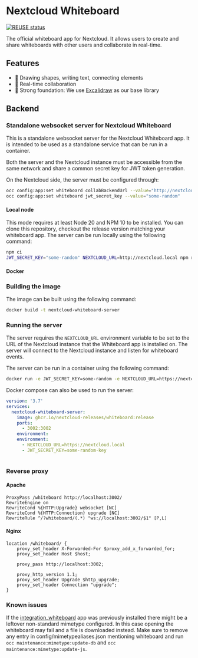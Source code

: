 <!--
  - SPDX-FileCopyrightText: 2024 Nextcloud GmbH and Nextcloud contributors
  - SPDX-License-Identifier: AGPL-3.0-or-later
-->

# Nextcloud Whiteboard

[![REUSE status](https://api.reuse.software/badge/github.com/nextcloud/whiteboard)](https://api.reuse.software/info/github.com/nextcloud/whiteboard)

The official whiteboard app for Nextcloud. It allows users to create and share whiteboards with other users and collaborate in real-time.

## Features

- 🎨 Drawing shapes, writing text, connecting elements
- 📝 Real-time collaboration
- 💪 Strong foundation: We use [Excalidraw](https://github.com/excalidraw/excalidraw) as our base library

## Backend

### Standalone websocket server for Nextcloud Whiteboard

This is a standalone websocket server for the Nextcloud Whiteboard app. It is intended to be used as a standalone service that can be run in a container.

Both the server and the Nextcloud instance must be accessible from the same network and share a common secret key for JWT token generation.

On the Nextcloud side, the server must be configured through:

```bash
occ config:app:set whiteboard collabBackendUrl --value="http://nextcloud.local:3002"
occ config:app:set whiteboard jwt_secret_key --value="some-random"
```

#### Local node

This mode requires at least Node 20 and NPM 10 to be installed. You can clone this repository, checkout the release version matching your whiteboard app.
The server can be run locally using the following command:

```bash
npm ci
JWT_SECRET_KEY="some-random" NEXTCLOUD_URL=http://nextcloud.local npm run server:start
```

#### Docker

### Building the image

The image can be built using the following command:

```bash
docker build -t nextcloud-whiteboard-server
```

### Running the server

The server requires the `NEXTCLOUD_URL` environment variable to be set to the URL of the Nextcloud instance that the Whiteboard app is installed on. The server will connect to the Nextcloud instance and listen for whiteboard events.

The server can be run in a container using the following command:

```bash
docker run -e JWT_SECRET_KEY=some-random -e NEXTCLOUD_URL=https://nextcloud.local --restart unless-stopped -d ghcr.io/nextcloud-releases/whiteboard:release
```

Docker compose can also be used to run the server:

```yaml
version: '3.7'
services:
  nextcloud-whiteboard-server:
    image: ghcr.io/nextcloud-releases/whiteboard:release
    ports:
      - 3002:3002
    environment:
    environment:
      - NEXTCLOUD_URL=https://nextcloud.local
      - JWT_SECRET_KEY=some-random-key
      
```

### Reverse proxy

#### Apache

```
ProxyPass /whiteboard http://localhost:3002/
RewriteEngine on
RewriteCond %{HTTP:Upgrade} websocket [NC]
RewriteCond %{HTTP:Connection} upgrade [NC]
RewriteRule ^/?whiteboard/(.*) "ws://localhost:3002/$1" [P,L]
```

#### Nginx

```
location /whiteboard/ {
	proxy_set_header X-Forwarded-For $proxy_add_x_forwarded_for;
	proxy_set_header Host $host;
	
	proxy_pass http://localhost:3002;
	
	proxy_http_version 1.1;
	proxy_set_header Upgrade $http_upgrade;
	proxy_set_header Connection "upgrade";
}
```

### Known issues

If the [integration_whiteboard](https://github.com/nextcloud/integration_whiteboard) app was previously installed there might be a leftover non-standard mimetype configured. In this case opening the whiteboard may fail and a file is downloaded instead. Make sure to remove any entry in config/mimetypealiases.json mentioning whiteboard and run `occ maintenance:mimetype:update-db` and `occ maintenance:mimetype:update-js`.

